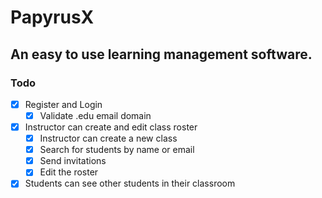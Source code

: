 # PapyrusX

## An easy to use learning management software.


### Todo

- [x] Register and Login 
    - [x] Validate .edu email domain
- [x] Instructor can create and edit class roster
    - [x] Instructor can create a new class
    - [x] Search for students by name or email
    - [x] Send invitations
    - [x] Edit the roster
- [x] Students can see other students in their classroom
